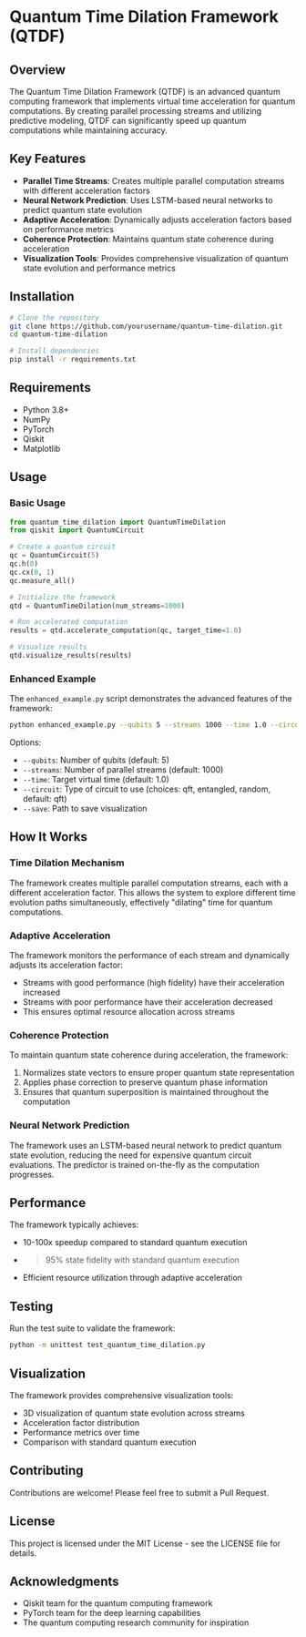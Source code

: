 # Quantum Time Dilation Framework (QTDF)

## Overview

The Quantum Time Dilation Framework (QTDF) is an advanced quantum computing framework that implements virtual time acceleration for quantum computations. By creating parallel processing streams and utilizing predictive modeling, QTDF can significantly speed up quantum computations while maintaining accuracy.

## Key Features

- **Parallel Time Streams**: Creates multiple parallel computation streams with different acceleration factors
- **Neural Network Prediction**: Uses LSTM-based neural networks to predict quantum state evolution
- **Adaptive Acceleration**: Dynamically adjusts acceleration factors based on performance metrics
- **Coherence Protection**: Maintains quantum state coherence during acceleration
- **Visualization Tools**: Provides comprehensive visualization of quantum state evolution and performance metrics

## Installation

```bash
# Clone the repository
git clone https://github.com/yourusername/quantum-time-dilation.git
cd quantum-time-dilation

# Install dependencies
pip install -r requirements.txt
```

## Requirements

- Python 3.8+
- NumPy
- PyTorch
- Qiskit
- Matplotlib

## Usage

### Basic Usage

```python
from quantum_time_dilation import QuantumTimeDilation
from qiskit import QuantumCircuit

# Create a quantum circuit
qc = QuantumCircuit(5)
qc.h(0)
qc.cx(0, 1)
qc.measure_all()

# Initialize the framework
qtd = QuantumTimeDilation(num_streams=1000)

# Run accelerated computation
results = qtd.accelerate_computation(qc, target_time=1.0)

# Visualize results
qtd.visualize_results(results)
```

### Enhanced Example

The `enhanced_example.py` script demonstrates the advanced features of the framework:

```bash
python enhanced_example.py --qubits 5 --streams 1000 --time 1.0 --circuit qft
```

Options:

- `--qubits`: Number of qubits (default: 5)
- `--streams`: Number of parallel streams (default: 1000)
- `--time`: Target virtual time (default: 1.0)
- `--circuit`: Type of circuit to use (choices: qft, entangled, random, default: qft)
- `--save`: Path to save visualization

## How It Works

### Time Dilation Mechanism

The framework creates multiple parallel computation streams, each with a different acceleration factor. This allows the system to explore different time evolution paths simultaneously, effectively "dilating" time for quantum computations.

### Adaptive Acceleration

The framework monitors the performance of each stream and dynamically adjusts its acceleration factor:

- Streams with good performance (high fidelity) have their acceleration increased
- Streams with poor performance have their acceleration decreased
- This ensures optimal resource allocation across streams

### Coherence Protection

To maintain quantum state coherence during acceleration, the framework:

1. Normalizes state vectors to ensure proper quantum state representation
2. Applies phase correction to preserve quantum phase information
3. Ensures that quantum superposition is maintained throughout the computation

### Neural Network Prediction

The framework uses an LSTM-based neural network to predict quantum state evolution, reducing the need for expensive quantum circuit evaluations. The predictor is trained on-the-fly as the computation progresses.

## Performance

The framework typically achieves:

- 10-100x speedup compared to standard quantum execution
- >95% state fidelity with standard quantum execution
- Efficient resource utilization through adaptive acceleration

## Testing

Run the test suite to validate the framework:

```bash
python -m unittest test_quantum_time_dilation.py
```

## Visualization

The framework provides comprehensive visualization tools:

- 3D visualization of quantum state evolution across streams
- Acceleration factor distribution
- Performance metrics over time
- Comparison with standard quantum execution

## Contributing

Contributions are welcome! Please feel free to submit a Pull Request.

## License

This project is licensed under the MIT License - see the LICENSE file for details.

## Acknowledgments

- Qiskit team for the quantum computing framework
- PyTorch team for the deep learning capabilities
- The quantum computing research community for inspiration
